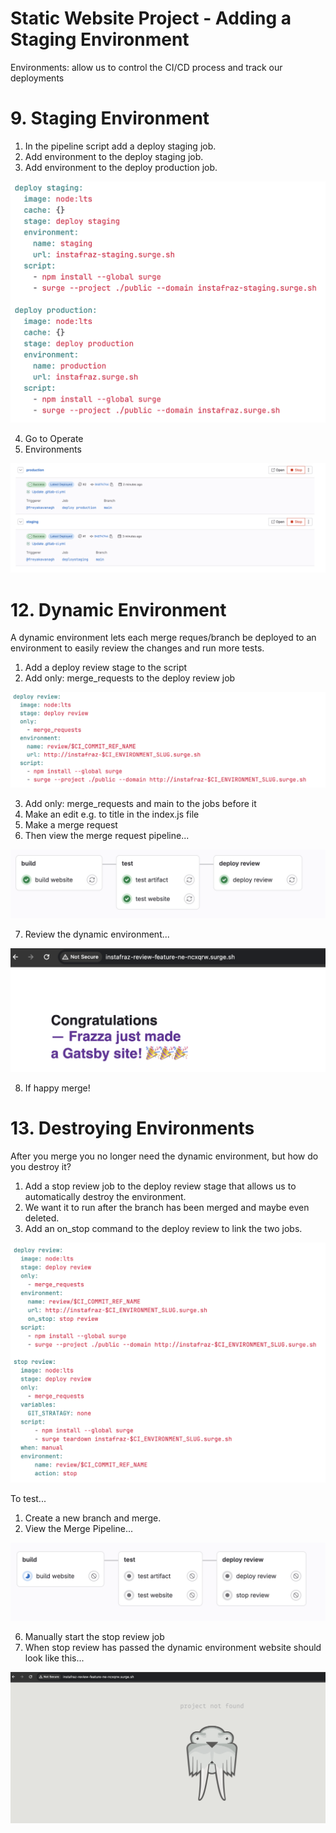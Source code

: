 # Static Website Project - Adding a Staging Environment

Environments: allow us to control the CI/CD process and track our deployments

# 9. Staging Environment

1. In the pipeline script add a deploy staging job.
2. Add environment to the deploy staging job.
3. Add environment to the deploy production job.

![](../Images/envi.png)

4. Go to Operate
5. Environments

![](../Images/environments.png)


# 12. Dynamic Environment

A dynamic environment lets each merge reques/branch be deployed to an environment to easily review the changes and run more tests.

1. Add a deploy review stage to the script
2. Add only: merge_requests to the deploy review job

![](../Images/deployreview.png)

3. Add only: merge_requests and main to the jobs before it
4. Make an edit e.g. to title in the index.js file
5. Make a merge request
6. Then view the merge request pipeline...
   
![](../Images/deployreviewpipe.png)

7. Review the dynamic environment...

![](../Images/frazza.png)

8. If happy merge!

# 13. Destroying Environments

After you merge you no longer need the dynamic environment, but how do you destroy it?

1. Add a stop review job to the deploy review stage that allows us to automatically destroy the environment.
2. We want it to run after the branch has been merged and maybe even deleted.
3. Add an on_stop command to the deploy review to link the two jobs.

![](../Images/stopreview.png)

To test...

1. Create a new branch and merge.
2. View the Merge Pipeline...

![](../Images/mergepipeline.png)

6. Manually start the stop review job
7. When stop review has passed the dynamic environment website should look like this...
   
![](../Images/notfound.png)